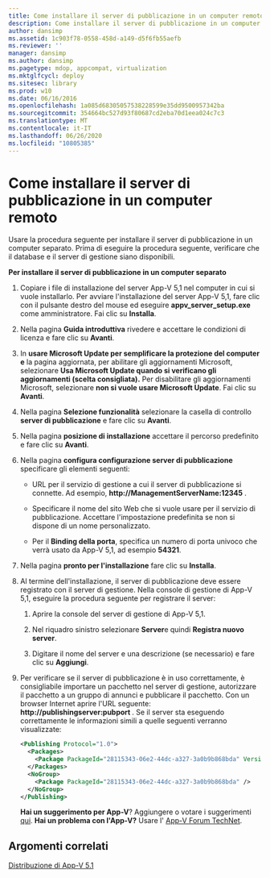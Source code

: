 ```yaml
---
title: Come installare il server di pubblicazione in un computer remoto
description: Come installare il server di pubblicazione in un computer remoto
author: dansimp
ms.assetid: 1c903f78-0558-458d-a149-d5f6fb55aefb
ms.reviewer: ''
manager: dansimp
ms.author: dansimp
ms.pagetype: mdop, appcompat, virtualization
ms.mktglfcycl: deploy
ms.sitesec: library
ms.prod: w10
ms.date: 06/16/2016
ms.openlocfilehash: 1a085d68305057538228599e35dd9500957342ba
ms.sourcegitcommit: 354664bc527d93f80687cd2eba70d1eea024c7c3
ms.translationtype: MT
ms.contentlocale: it-IT
ms.lasthandoff: 06/26/2020
ms.locfileid: "10805385"
---
```

# Come installare il server di pubblicazione in un computer remoto


Usare la procedura seguente per installare il server di pubblicazione in un computer separato. Prima di eseguire la procedura seguente, verificare che il database e il server di gestione siano disponibili.

**Per installare il server di pubblicazione in un computer separato**

1. Copiare i file di installazione del server App-V 5,1 nel computer in cui si vuole installarlo. Per avviare l'installazione del server App-V 5,1, fare clic con il pulsante destro del mouse ed eseguire **appv\_server\_setup.exe** come amministratore. Fai clic su **Installa**.

2. Nella pagina **Guida introduttiva** rivedere e accettare le condizioni di licenza e fare clic su **Avanti**.

3. In **usare Microsoft Update per semplificare la protezione del computer e** la pagina aggiornata, per abilitare gli aggiornamenti Microsoft, selezionare **Usa Microsoft Update quando si verificano gli aggiornamenti (scelta consigliata).** Per disabilitare gli aggiornamenti Microsoft, selezionare **non si vuole usare Microsoft Update**. Fai clic su **Avanti**.

4. Nella pagina **Selezione funzionalità** selezionare la casella di controllo **server di pubblicazione** e fare clic su **Avanti**.

5. Nella pagina **posizione di installazione** accettare il percorso predefinito e fare clic su **Avanti**.

6. Nella pagina **configura configurazione server di pubblicazione** specificare gli elementi seguenti:

   -   URL per il servizio di gestione a cui il server di pubblicazione si connette. Ad esempio, **http://ManagementServerName:12345** .

   -   Specificare il nome del sito Web che si vuole usare per il servizio di pubblicazione. Accettare l'impostazione predefinita se non si dispone di un nome personalizzato.

   -   Per il **Binding della porta**, specifica un numero di porta univoco che verrà usato da App-V 5,1, ad esempio **54321**.

7. Nella pagina **pronto per l'installazione** fare clic su **Installa**.

8. Al termine dell'installazione, il server di pubblicazione deve essere registrato con il server di gestione. Nella console di gestione di App-V 5,1, eseguire la procedura seguente per registrare il server:

   1.  Aprire la console del server di gestione di App-V 5,1.

   2.  Nel riquadro sinistro selezionare **Server**e quindi **Registra nuovo server**.

   3.  Digitare il nome del server e una descrizione (se necessario) e fare clic su **Aggiungi**.

9. Per verificare se il server di pubblicazione è in uso correttamente, è consigliabile importare un pacchetto nel server di gestione, autorizzare il pacchetto a un gruppo di annunci e pubblicare il pacchetto. Con un browser Internet aprire l'URL seguente: <strong> http://publishingserver:pubport </strong> . Se il server sta eseguendo correttamente le informazioni simili a quelle seguenti verranno visualizzate:

   ```xml
   <Publishing Protocol="1.0">
     <Packages>
       <Package PackageId="28115343-06e2-44dc-a327-3a0b9b868bda" VersionId="5d03c08f-51dc-4026-8cf9-15ebe3d65a72" PackageUrl="\\server\share\file.appv" />
     </Packages>
     <NoGroup>
       <Package PackageId="28115343-06e2-44dc-a327-3a0b9b868bda" />
     </NoGroup>
   </Publishing>
   ```

   **Hai un suggerimento per App-V**? Aggiungere o votare i suggerimenti [qui](http://appv.uservoice.com/forums/280448-microsoft-application-virtualization). **Hai un problema con l'App-V?** Usare l' [App-V Forum TechNet](https://social.technet.microsoft.com/Forums/home?forum=mdopappv).

## Argomenti correlati


[Distribuzione di App-V 5.1](deploying-app-v-51.md)

 

 





